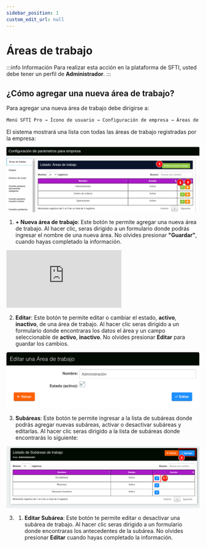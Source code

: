 ```yaml
---
sidebar_position: 1
custom_edit_url: null
---
```


# Áreas de trabajo

:::info Información 
Para realizar esta acción en la plataforma de SFTI, usted debe tener un perfil de **Administrador**.
:::

## ¿Cómo agregar una nueva área de trabajo? 
Para agregar una nueva área de trabajo debe dirigirse a:

<div align="center">

```bash
Menú SFTI Pro → Ícono de usuario → Configuración de empresa → Áreas de trabajo
```
</div>

El sistema mostrará una lista con todas las áreas de trabajo registradas por la empresa:

<div align="center">

![área de trabajo](/img/img_manual/img_configuracion/2023-08-08_09-15.png)

</div>

1. **+ Nueva área de trabajo**: Este botón te permite agregar una nueva área de trabajo. Al hacer clic, seras dirigido a un formulario donde podrás ingresar el nombre de una nueva área. No olvides presionar **"Guardar"**, cuando hayas completado la información.

<div class="video-responsive">

<iframe src="https://www.youtube.com/embed/pl8uf4n1d0M?rel=0" title="YouTube video player" frameborder="0" allow="accelerometer; autoplay; clipboard-write; encrypted-media; gyroscope; picture-in-picture; web-share" allowfullscreen></iframe>

</div>

2. **Editar**: Este botón te permite editar o cambiar el estado, **activo**, **inactivo**, de una área de trabajo. Al hacer clic seras dirigido a un formulario donde encontraras los datos el área y un campo seleccionable de **activo**, **inactivo**. No olvides presionar **Editar** para guardar los cambios.


<div align="center">

![Formulario editar](/img/img_manual/img_configuracion/formulario-editar-datos-area.png)

</div>


3. **Subáreas**: Este botón te permite ingresar a la lista de subáreas donde podrás agregar nuevas subáreas, activar o desactivar subáreas y editarlas. Al hacer clic seras dirigido a la lista de subáreas donde encontrarás lo siguiente:

<div align="center">

![Subáreas](/img/img_manual/img_configuracion/subareas.png)

</div>


3. 1. **Editar Subárea**: Este botón te permite editar o desactivar una subárea de trabajo. Al hacer clic seras dirigido a un formulario donde encontraras los antecedentes de la subárea. No olvides presionar **Editar** cuando hayas completado la información.
